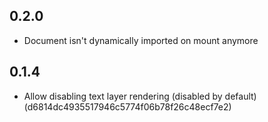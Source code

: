 ## 0.2.0
- Document isn't dynamically imported on mount anymore

## 0.1.4
- Allow disabling text layer rendering (disabled by default) (d6814dc4935517946c5774f06b78f26c48ecf7e2)